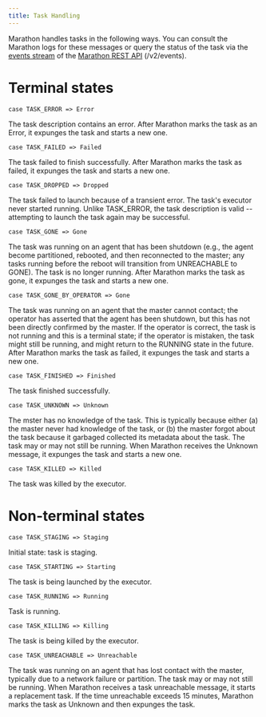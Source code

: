 ```yaml
---
title: Task Handling
---
```


Marathon handles tasks in the following ways. You can consult the Marathon logs for these messages or query the status of the task via the [events stream](http://mesosphere.github.io/marathon/docs/event-bus.html) of the [Marathon REST API](https://mesosphere.github.io/marathon/docs/generated/api.html) (/v2/events).

# Terminal states

```
case TASK_ERROR => Error
```
The task description contains an error. After Marathon marks the task as an Error, it expunges the task and starts a new one.

```
case TASK_FAILED => Failed
```
The task failed to finish successfully. After Marathon marks the task as failed, it expunges the task and starts a new one.

```
case TASK_DROPPED => Dropped
```
The task failed to launch because of a transient error. The task's executor never started running. Unlike TASK_ERROR, the task description is valid -- attempting to launch the task again may be successful.

```
case TASK_GONE => Gone
```

The task was running on an agent that has been shutdown (e.g., the agent become partitioned, rebooted, and then reconnected to the master; any tasks running before the reboot will transition from UNREACHABLE to GONE). The task is no longer running. After Marathon marks the task as gone, it expunges the task and starts a new one.

```
case TASK_GONE_BY_OPERATOR => Gone
```
The task was running on an agent that the master cannot contact; the operator has asserted that the agent has been shutdown, but this has not been directly confirmed by the master. If the operator is correct, the task is not running and this is a terminal state; if the operator is mistaken, the task might still be running, and might return to the RUNNING state in the future. After Marathon marks the task as failed, it expunges the task and starts a new one.    

```
case TASK_FINISHED => Finished
```
The task finished successfully.

```
case TASK_UNKNOWN => Unknown
```
The mster has no knowledge of the task. This is typically because either (a) the master never had knowledge of the task, or (b) the master forgot about the task because it garbaged collected its metadata about the task. The task may or may not still be running. When Marathon receives the Unknown message, it expunges the task and starts a new one.

```
case TASK_KILLED => Killed
```
The task was killed by the executor.

# Non-terminal states

```
case TASK_STAGING => Staging
```
Initial state: task is staging.

```
case TASK_STARTING => Starting
```
The task is being launched by the executor.

```
case TASK_RUNNING => Running
```
Task is running.

```
case TASK_KILLING => Killing
```
The task is being killed by the executor.

```
case TASK_UNREACHABLE => Unreachable
```
The task was running on an agent that has lost contact with the master, typically due to a network failure or partition. The task may or may not still be running. When Marathon receives a task unreachable message, it starts a replacement task. If the time unreachable exceeds 15 minutes, Marathon marks the task as Unknown and then expunges the task.
